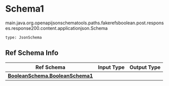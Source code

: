 # Schema1
main.java.org.openapijsonschematools.paths.fakerefsboolean.post.responses.response200.content.applicationjson.Schema
```
type: JsonSchema
```

## Ref Schema Info
Ref Schema | Input Type | Output Type
---------- | ---------- | -----------
[**BooleanSchema.BooleanSchema1**](../../../../../../../../hematools/components/schemas/BooleanSchema.md) |  | 
